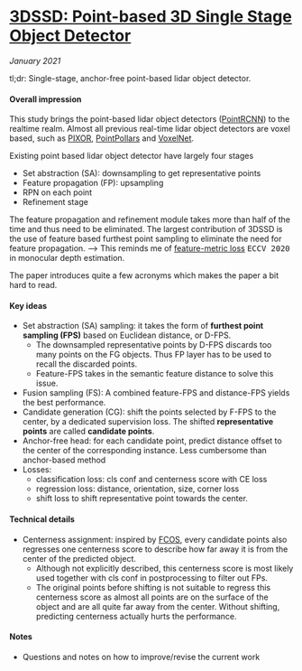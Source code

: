 # [3DSSD: Point-based 3D Single Stage Object Detector](https://arxiv.org/abs/2002.10187)

_January 2021_

tl;dr: Single-stage, anchor-free point-based lidar object detector.

#### Overall impression
This study brings the point-based lidar object detectors ([PointRCNN](point_rcnn.md)) to the realtime realm. Almost all previous real-time lidar object detectors are voxel based, such as [PIXOR](pixor.md), [PointPollars](point_pillars.md) and [VoxelNet](voxelnet.md).

Existing point based lidar object detector have largely four stages

- Set abstraction (SA): downsampling to get representative points
- Feature propagation (FP): upsampling
- RPN on each point
- Refinement stage

The feature propagation and refinement module takes more than half of the time and thus need to be eliminated. The largest contribution of 3DSSD is the use of feature based furthest point sampling to eliminate the need for feature propagation. --> This reminds me of [feature-metric loss](feature_metric.md) <kbd>ECCV 2020</kbd> in monocular depth estimation.

The paper introduces quite a few acronyms which makes the paper a bit hard to read.

#### Key ideas
- Set abstraction (SA) sampling: it takes the form of **furthest point sampling (FPS)** based on Euclidean distance, or D-FPS. 
	- The downsampled representative points by D-FPS discards too many points on the FG objects. Thus FP layer has to be used to recall the discarded points. 
	- Feature-FPS takes in the semantic feature distance to solve this issue. 
- Fusion sampling (FS): A combined feature-FPS and distance-FPS yields the best performance. 
- Candidate generation (CG): shift the points selected by F-FPS to the center, by a dedicated supervision loss. The shifted **representative points** are called **candidate points**.
- Anchor-free head: for each candidate point, predict distance offset to the center of the corresponding instance. Less cumbersome than anchor-based method
- Losses:
	- classification loss: cls conf and centerness score with CE loss
	- regression loss: distance, orientation, size, corner loss
	- shift loss to shift representative point towards the center.

#### Technical details
- Centerness assignment: inspired by [FCOS](fcos.md), every candidate points also regresses one centerness score to describe how far away it is from the center of the predicted object. 
	- Although not explicitly described, this centerness score is most likely used together with cls conf in postprocessing to filter out FPs.
	- The original points before shifting is not suitable to regress this centerness score as almost all points are on the surface of the object and are all quite far away from the center. Without shifting, predicting centerness actually hurts the performance.


#### Notes
- Questions and notes on how to improve/revise the current work  

